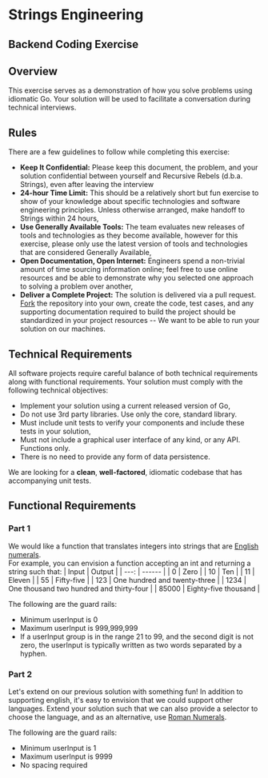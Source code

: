 # Strings Engineering
## Backend Coding Exercise

## Overview
This exercise serves as a demonstration of how you solve problems using idiomatic Go. Your solution will be used to facilitate a conversation during technical interviews.

## Rules
There are a few guidelines to follow while completing this exercise:
* __Keep It Confidential:__ Please keep this document, the problem, and your solution confidential between yourself and Recursive Rebels (d.b.a. Strings), even after leaving the interview
* __24-hour Time Limit:__ This should be a relatively short but fun exercise to show of your knowledge about specific technologies and software engineering principles.  Unless otherwise arranged, make handoff to Strings within 24 hours,
* __Use Generally Available Tools:__ The team evaluates new releases of tools and technologies as they become available, however for this exercise, please only use the latest version of tools and technologies that are considered Generally Available,
* __Open Documentation, Open Internet:__ Engineers spend a non-trivial amount of time sourcing information online; feel free to use online resources and be able to demonstrate why you selected one approach to solving a problem over another,
* __Deliver a Complete Project:__ The solution is delivered via a pull request. [Fork](https://docs.github.com/en/github/collaborating-with-issues-and-pull-requests/creating-a-pull-request-from-a-fork) the repository into your own, create the code, test cases, and any supporting documentation required to build the project should be standardized in your project resources -- We want to be able to run your solution on our machines.

## Technical Requirements
All software projects require careful balance of both technical requirements along with functional requirements.  Your solution must comply with the following technical objectives:
* Implement your solution using a current released version of Go,
* Do not use 3rd party libraries. Use only the core, standard library.  
* Must include unit tests to verify your components and include these tests in your solution,
* Must not include a graphical user interface of any kind, or any API. Functions only. 
* There is no need to provide any form of data persistence.

We are looking for a **clean**, **well-factored**, idiomatic codebase that has accompanying unit tests.

## Functional Requirements
### Part 1
We would like a function that translates integers into strings that are [English numerals](https://en.wikipedia.org/wiki/English_numerals).   
For example, you can envision a function accepting an int and returning a string such that:
| Input | Output |
| ---: | ------ |
| 0    | Zero   |
| 10   | Ten    |
| 11   | Eleven |
| 55   | Fifty-five |
| 123  | One hundred and twenty-three |
| 1234 | One thousand two hundred and thirty-four | 
| 85000 | Eighty-five thousand | 

The following are the guard rails:  
* Minimum userInput is 0
* Maximum userInput is 999,999,999
* If a userInput group is in the range 21 to 99, and the second digit is not zero, the userInput is typically written as two words separated by a hyphen.

### Part 2
Let's extend on our previous solution with something fun! In addition to supporting english, it's easy to envision that we could support other languages.
Extend your solution such that we can also provide a selector to choose the language, and as an alternative, use 
[Roman Numerals](https://en.wikipedia.org/wiki/Roman_numerals).

The following are the guard rails:
* Minimum userInput is 1
* Maximum userInput is 9999
* No spacing required 
